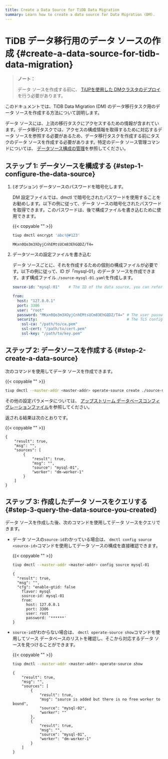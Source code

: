```yaml
---
title: Create a Data Source for TiDB Data Migration
summary: Learn how to create a data source for Data Migration (DM).
---
```


# TiDB データ移行用のデータ ソースの作成 {#create-a-data-source-for-tidb-data-migration}

> **ノート：**
>
> データ ソースを作成する前に、 [<a href="/dm/deploy-a-dm-cluster-using-tiup.md">TiUPを使用した DMクラスタのデプロイ</a>](/dm/deploy-a-dm-cluster-using-tiup.md)を行う必要があります。

このドキュメントでは、TiDB Data Migration (DM) のデータ移行タスク用のデータ ソースを作成する方法について説明します。

データ ソースには、上流の移行タスクにアクセスするための情報が含まれています。データ移行タスクでは、アクセスの構成情報を取得するために対応するデータ ソースを参照する必要があるため、データ移行タスクを作成する前にタスクのデータ ソースを作成する必要があります。特定のデータ ソース管理コマンドについては、 [<a href="/dm/dm-manage-source.md">データソース構成の管理</a>](/dm/dm-manage-source.md)を参照してください。

## ステップ 1: データソースを構成する {#step-1-configure-the-data-source}

1.  (オプション) データソースのパスワードを暗号化します。

    DM 設定ファイルでは、dmctl で暗号化されたパスワードを使用することをお勧めします。以下の例に従って、データ ソースの暗号化されたパスワードを取得できます。このパスワードは、後で構成ファイルを書き込むために使用できます。

    {{< copyable "" >}}

    ```bash
    tiup dmctl encrypt 'abc!@#123'
    ```

    ```
    MKxn0Qo3m3XOyjCnhEMtsUCm83EhGQDZ/T4=
    ```

2.  データソースの設定ファイルを書き込む

    データ ソースごとに、それを作成するための個別の構成ファイルが必要です。以下の例に従って、ID が「mysql-01」のデータ ソースを作成できます。まず構成ファイル`./source-mysql-01.yaml`を作成します。

    ```yaml
    source-id: "mysql-01"    # The ID of the data source, you can refer this source-id in the task configuration and dmctl command to associate the corresponding data source.

    from:
      host: "127.0.0.1"
      port: 3306
      user: "root"
      password: "MKxn0Qo3m3XOyjCnhEMtsUCm83EhGQDZ/T4=" # The user password of the upstream data source. It is recommended to use the password encrypted with dmctl.
      security:                                        # The TLS configuration of the upstream data source. If not necessary, it can be deleted.
        ssl-ca: "/path/to/ca.pem"
        ssl-cert: "/path/to/cert.pem"
        ssl-key: "/path/to/key.pem"
    ```

## ステップ 2: データソースを作成する {#step-2-create-a-data-source}

次のコマンドを使用してデータ ソースを作成できます。

{{< copyable "" >}}

```bash
tiup dmctl --master-addr <master-addr> operate-source create ./source-mysql-01.yaml
```

その他の設定パラメータについては、 [<a href="/dm/dm-source-configuration-file.md">アップストリーム データベースコンフィグレーションファイル</a>](/dm/dm-source-configuration-file.md)を参照してください。

返される結果は次のとおりです。

{{< copyable "" >}}

```
{
    "result": true,
    "msg": "",
    "sources": [
        {
            "result": true,
            "msg": "",
            "source": "mysql-01",
            "worker": "dm-worker-1"
        }
    ]
}
```

## ステップ 3: 作成したデータ ソースをクエリする {#step-3-query-the-data-source-you-created}

データ ソースを作成した後、次のコマンドを使用してデータ ソースをクエリできます。

-   データ ソースの`source-id`わかっている場合は、 `dmctl config source <source-id>`コマンドを使用してデータ ソースの構成を直接確認できます。

    {{< copyable "" >}}

    ```bash
    tiup dmctl --master-addr <master-addr> config source mysql-01
    ```

    ```
    {
      "result": true,
      "msg": "",
      "cfg": "enable-gtid: false
        flavor: mysql
        source-id: mysql-01
        from:
          host: 127.0.0.1
          port: 3306
          user: root
          password: '******'
    }
    ```

-   `source-id`がわからない場合は、 `dmctl operate-source show`コマンドを使用してソース データベースのリストを確認し、そこから対応するデータ ソースを見つけることができます。

    {{< copyable "" >}}

    ```bash
    tiup dmctl --master-addr <master-addr> operate-source show
    ```

    ```
    {
        "result": true,
        "msg": "",
        "sources": [
            {
                "result": true,
                "msg": "source is added but there is no free worker to bound",
                "source": "mysql-02",
                "worker": ""
            },
            {
                "result": true,
                "msg": "",
                "source": "mysql-01",
                "worker": "dm-worker-1"
            }
        ]
    }
    ```
